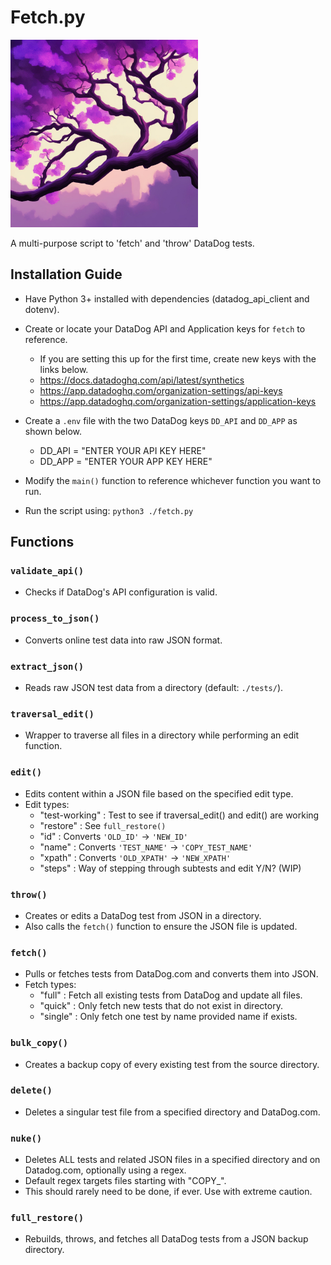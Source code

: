 # Fetch.py
<img src="./fetch.jpg" alt="drawing" width="300"/>

A multi-purpose script to 'fetch' and 'throw' DataDog tests.

## Installation Guide

- Have Python 3+ installed with dependencies (datadog_api_client and dotenv).
- Create or locate your DataDog API and Application keys for `fetch` to reference.

  - If you are setting this up for the first time, create new keys with the links below.
  - https://docs.datadoghq.com/api/latest/synthetics
  - https://app.datadoghq.com/organization-settings/api-keys
  - https://app.datadoghq.com/organization-settings/application-keys

- Create a `.env` file with the two DataDog keys `DD_API` and `DD_APP` as shown below.

  - DD_API = "ENTER YOUR API KEY HERE"
  - DD_APP = "ENTER YOUR APP KEY HERE"

- Modify the `main()` function to reference whichever function you want to run.
- Run the script using: `python3 ./fetch.py`

## Functions

### `validate_api()`

- Checks if DataDog's API configuration is valid.

### `process_to_json()`

- Converts online test data into raw JSON format.

### `extract_json()`

- Reads raw JSON test data from a directory (default: `./tests/`).

### `traversal_edit()`

- Wrapper to traverse all files in a directory while performing an edit function.

### `edit()`

- Edits content within a JSON file based on the specified edit type.
- Edit types:
  - "test-working" : Test to see if traversal_edit() and edit() are working
  - "restore" : See `full_restore()`
  - "id" : Converts `'OLD_ID'` -> `'NEW_ID'`
  - "name" : Converts `'TEST_NAME'` -> `'COPY_TEST_NAME'`
  - "xpath" : Converts `'OLD_XPATH'` -> `'NEW_XPATH'`
  - "steps" : Way of stepping through subtests and edit Y/N? (WIP)

### `throw()`

- Creates or edits a DataDog test from JSON in a directory.
- Also calls the `fetch()` function to ensure the JSON file is updated.

### `fetch()`

- Pulls or fetches tests from DataDog.com and converts them into JSON.
- Fetch types:
  - "full" : Fetch all existing tests from DataDog and update all files.
  - "quick" : Only fetch new tests that do not exist in directory.
  - "single" : Only fetch one test by name provided name if exists.

### `bulk_copy()`

- Creates a backup copy of every existing test from the source directory.

### `delete()`

- Deletes a singular test file from a specified directory and DataDog.com.

### `nuke()`

- Deletes ALL tests and related JSON files in a specified directory and on Datadog.com, optionally using a regex.
- Default regex targets files starting with "COPY\_".
- This should rarely need to be done, if ever. Use with extreme caution.

### `full_restore()`

- Rebuilds, throws, and fetches all DataDog tests from a JSON backup directory.
